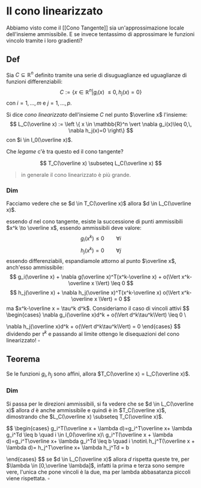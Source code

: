 # Il cono linearizzato
Abbiamo visto come il [[Cono Tangente]] sia un'approssimazione locale dell'insieme ammissibile. E se invece tentassimo di approssimare le funzioni vincolo tramite i loro gradienti? 
## Def
Sia $C \subseteq \mathbb{R}^n$ definito tramite una serie di disuguaglianze ed uguaglianze di funzioni differenziabili:
$$
C := \left\{  x \in \mathbb{R}^n \vert g_i(x)\ \leq 0,\, h_j(x)=0  \right\}
$$
con $i=1,\dots,m$ e $j = 1,\dots,p$.

Si dice _cono linearizzato_ dell'insieme $C$ nel punto $\overline x$ l'insieme:
$$
L_C(\overline x) := \left \{  x \in \mathbb{R}^n \vert \nabla g_i(x)\leq 0,\, \nabla h_j(x)=0  \right\}
$$
con $i \in I_0(\overline x)$.

Che _legame_ c'è tra questo ed il cono tangente? 

$$
T_C(\overline x) \subseteq L_C(\overline x)
$$
> in generale il cono linearizzato è più grande.

### Dim 
Facciamo vedere che se $d \in T_C(\overline x)$ allora $d \in L_C(\overline x)$.

essendo $d$ nel cono tangente, esiste la successione di punti ammissibili $x^k \to \overline x$, essendo ammissibili deve valore:
$$
g_i(x^k) \leq 0 \qquad \forall i
$$
$$
h_j(x^k) = 0 \qquad \forall j
$$
essendo differenziabili, espandiamole attorno al punto $\overline x$, anch'esso ammissibile:
$$
g_i(\overline x) + \nabla g(\overline x)^T(x^k-\overline x) + o(\Vert x^k-\overline x \Vert) \leq 0
$$
$$
h_j(\overline x) + \nabla h_j(\overline x)^T(x^k-\overline x) o(\Vert x^k-\overline x \Vert) = 0
$$
ma $x^k-\overline x = \tau^k d^k$. Consideriamo il caso di vincoli attivi
$$
\begin{cases}
\nabla g_i(\overline x)d^k + o(\Vert d^k\tau^k\Vert) \leq 0 \\

\nabla h_j(\overline x)d^k + o(\Vert d^k\tau^k\Vert) = 0 
\end{cases}
$$
dividendo per $\tau^k$ e passando al limite ottengo le disequazioni del cono linearizzato! $\square$

## Teorema
Se le funzioni $g_i,h_j$ sono affini, allora $T_C(\overline x) = L_C(\overline x)$.
### Dim
Si passa per le direzioni ammissibili, si fa vedere che se $d \in L_C(\overline x)$ allora $d$ è anche ammissibile e quindi è in $T_C(\overline x)$, dimostrando che $L_C(\overline x) \subseteq T_C(\overline x)$.

$$
\begin{cases}
g_i^T(\overline x + \lambda d)=g_i^T\overline x+ \lambda g_i^Td \leq b \quad i \in I_0(\overline x)\\
g_i^T(\overline x + \lambda d)=g_i^T\overline x+ \lambda g_i^Td \leq b \quad i \notin\\
h_j^T(\overline x + \lambda d)= h_j^T\overline x+ \lambda h_j^Td = b

\end{cases}
$$
se $d \in L_C(\overline x)$ allora  $d$ rispetta queste tre, per $\lambda \in [0,\overline \lambda]$, infatti la prima e terza sono sempre vere, l'unica che pone vincoli è la due, ma per lambda abbasatanza piccoli viene rispettata. $\square$
